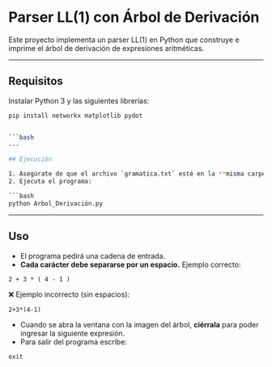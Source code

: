 # Parser LL(1) con Árbol de Derivación

Este proyecto implementa un parser LL(1) en Python que construye e imprime el árbol de derivación de expresiones aritméticas.

---

## Requisitos

Instalar Python 3 y las siguientes librerías:

```bash
pip install networkx matplotlib pydot


```bash
---

## Ejecución

1. Asegúrate de que el archivo `gramatica.txt` esté en la **misma carpeta** que `Arbol_Derivación.py`.
2. Ejecuta el programa:

```bash
python Arbol_Derivación.py
```

---

## Uso

* El programa pedirá una cadena de entrada.
* **Cada carácter debe separarse por un espacio.**
  Ejemplo correcto:

```
2 + 3 * ( 4 - 1 )
```

❌ Ejemplo incorrecto (sin espacios):

```
2+3*(4-1)
```

* Cuando se abra la ventana con la imagen del árbol, **ciérrala** para poder ingresar la siguiente expresión.
* Para salir del programa escribe:

```
exit
```

